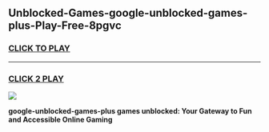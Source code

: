 
## Unblocked-Games-google-unblocked-games-plus-Play-Free-8pgvc
<h3>
<a href="https://premium76.site?title=google-unblocked-games-plus&ref=19M">CLICK TO PLAY</a></h3>
<hr>

<h3>
<a href="https://premium76.site?title=google-unblocked-games-plus&ref=19M">CLICK 2 PLAY</a>
  
</h3>

<a href="https://premium76.site?title=google-unblocked-games-plus&ref=19M"><img src="https://clearcache.store/games.png"></a>


**google-unblocked-games-plus games unblocked: Your Gateway to Fun and Accessible Online Gaming**
